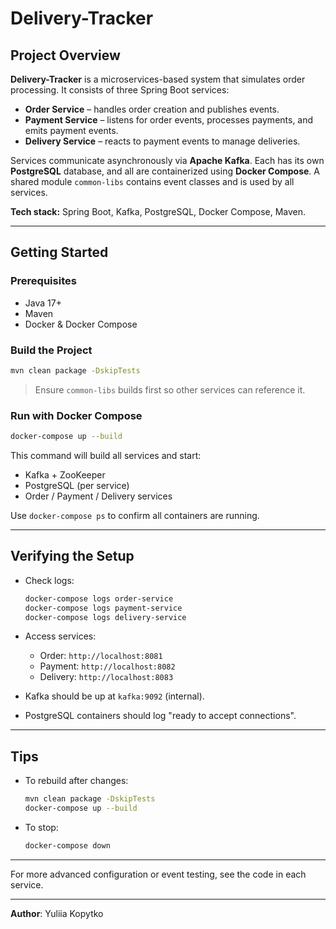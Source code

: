 # Delivery-Tracker

## Project Overview

**Delivery-Tracker** is a microservices-based system that simulates order processing. It consists of three Spring Boot services:

* **Order Service** – handles order creation and publishes events.
* **Payment Service** – listens for order events, processes payments, and emits payment events.
* **Delivery Service** – reacts to payment events to manage deliveries.

Services communicate asynchronously via **Apache Kafka**. Each has its own **PostgreSQL** database, and all are containerized using **Docker Compose**. A shared module `common-libs` contains event classes and is used by all services.

**Tech stack:** Spring Boot, Kafka, PostgreSQL, Docker Compose, Maven.

---

## Getting Started

### Prerequisites

* Java 17+
* Maven
* Docker & Docker Compose

### Build the Project

```bash
mvn clean package -DskipTests
```

> Ensure `common-libs` builds first so other services can reference it.

### Run with Docker Compose

```bash
docker-compose up --build
```

This command will build all services and start:

* Kafka + ZooKeeper
* PostgreSQL (per service)
* Order / Payment / Delivery services

Use `docker-compose ps` to confirm all containers are running.

---

## Verifying the Setup

* Check logs:

  ```bash
  docker-compose logs order-service
  docker-compose logs payment-service
  docker-compose logs delivery-service
  ```

* Access services:

  * Order: `http://localhost:8081`
  * Payment: `http://localhost:8082`
  * Delivery: `http://localhost:8083`

* Kafka should be up at `kafka:9092` (internal).

* PostgreSQL containers should log "ready to accept connections".

---

## Tips

* To rebuild after changes:

  ```bash
  mvn clean package -DskipTests
  docker-compose up --build
  ```
* To stop:

  ```bash
  docker-compose down
  ```

---

For more advanced configuration or event testing, see the code in each service.

---

**Author**: Yuliia Kopytko
